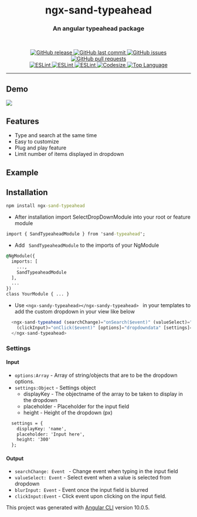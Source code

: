 <!-- ![](./images/preview.png) -->
<h1 align='center'>ngx-sand-typeahead</h1>

<h3 align="center"> An angular typeahead package</h3>
<br>
<p align="center"> 
  <a href="https://github.com/SandeepBalachandran/ngx-sand-typeahead/releases/" target="_blank">
    <img alt="GitHub release" src="https://img.shields.io/github/v/release/SandeepBalachandran/ngx-sand-typeahead?include_prereleases&style=flat-square">
  </a> 

  <a href="https://github.com/SandeepBalachandran/ngx-sand-typeahead/commits/master" target="_blank">
    <img src="https://img.shields.io/github/last-commit/SandeepBalachandran/ngx-sand-typeahead?style=flat-square" alt="GitHub last commit">
  </a>

  <a href="https://github.com/SandeepBalachandran/ngx-sand-typeahead/issues" target="_blank">
    <img src="https://img.shields.io/github/issues/SandeepBalachandran/ngx-sand-typeahead?style=flat-square&color=red" alt="GitHub issues">
  </a>

  <a href="https://github.com/SandeepBalachandran/ngx-sand-typeahead/pulls" target="_blank">
    <img src="https://img.shields.io/github/issues-pr/SandeepBalachandran/ngx-sand-typeahead?style=flat-square&color=blue" alt="GitHub pull requests">
  </a>

  </br>

  <a href="https://standardjs.com" target="_blank">
    <img alt="ESLint" src="https://img.shields.io/badge/code_style-standard-brightgreen.svg?style=flat-square">
  </a>
  
  <a href="" target="_blank">
    <img alt="ESLint" src="https://img.shields.io/github/stars/SandeepBalachandran/ngx-sand-typeahead">
  </a>
  
  <a href="" target="_blank">
    <img alt="ESLint" src="https://img.shields.io/github/forks/SandeepBalachandran/ngx-sand-typeahead">
  </a>
   <a href="" target="_blank">
    <img alt="Codesize" src="https://img.shields.io/github/languages/code-size/SandeepBalachandran/ngx-sand-typeahead.svg">
  </a>
  <a href="" target="_blank">
    <img alt="Top Language" src="https://img.shields.io/github/languages/top/SandeepBalachandran/ngx-sand-typeahead.svg">
  </a>
  
</p>
<hr>

## Demo 
![](./assets/demo.gif) 

## Features
* Type and search at the same time
* Easy to customize
* Plug and play feature
* Limit number of items displayed in dropdown

## Example

## Installation

```cmd
npm install ngx-sand-typeahead
```
* After installation import SelectDropDownModule into your root or feature module

```cmd
import { SandTypeaheadModule } from 'sand-typeahead';
```
* Add ``` SandTypeaheadModule``` to the imports of your NgModule

```cmd
@NgModule({
  imports: [
    ...,
    SandTypeaheadModule
  ],
  ...
})
class YourModule { ... }
```

* Use  ```<ngx-sandy-typeahead></ngx-sandy-typeahead> ``` in your templates to add the custom dropdown in your view like below

```ts
  <ngx-sand-typeahead (searchChange)="onSearch($event)" (valueSelect)="onSelect($event)" (blurInput)="onBlur($event)"
    (clickInput)="onClick($event)" [options]="dropdowndata" [settings]="settings">
  </ngx-sand-typeahead>
 ```
### Settings

#### Input
* ```options:Array``` - Array of string/objects that are to be the dropdown options. 
* ```settings:Object``` - Settings object
  * displayKey - The objectname of the array to be taken to display in the dropdown
  * placeholder - Placeholder for the input field
  * height - Height of the dropdown (px)
  

```cmd
  settings = {
    displayKey: 'name',
    placeholder: 'Input here',
    height: '300'
  };
```

#### Output
* ``` searchChange: Event  ``` - Change event when typing in the input field
* ``` valueSelect: Event ``` - Select event when a value is selected from dropdown
* ``` blurInput: Event ``` - Event once the input field is blurred
* ``` clickInput:Event ``` - Click event upon clicking on the input field.


This project was generated with [Angular CLI](https://github.com/angular/angular-cli) version 10.0.5.
